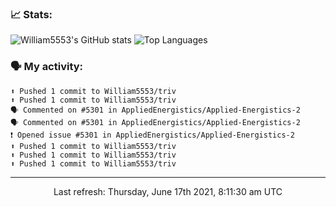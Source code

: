 ### 📈 Stats:
![William5553's GitHub stats](https://github-readme-stats.vercel.app/api?username=william5553&show_icons=true)
![Top Languages](https://github-readme-stats.vercel.app/api/top-langs/?username=william5553&langs_count=10&layout=compact)

### 🗣 My activity:
```
⬆️ Pushed 1 commit to William5553/triv
⬆️ Pushed 1 commit to William5553/triv
🗣 Commented on #5301 in AppliedEnergistics/Applied-Energistics-2
🗣 Commented on #5301 in AppliedEnergistics/Applied-Energistics-2
❗️ Opened issue #5301 in AppliedEnergistics/Applied-Energistics-2
⬆️ Pushed 1 commit to William5553/triv
⬆️ Pushed 1 commit to William5553/triv
⬆️ Pushed 1 commit to William5553/triv
```

------------
<p align="center">Last refresh: Thursday, June 17th 2021, 8:11:30 am UTC</p>
